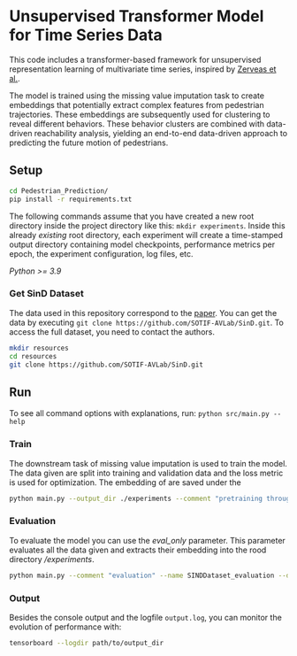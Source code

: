# Unsupervised Transformer Model for Time Series Data

This code includes a transformer-based framework for unsupervised representation learning of multivariate time series, inspired by [Zerveas et al.](https://dl.acm.org/doi/10.1145/3447548.3467401).

The model is trained using the missing value imputation task to create embeddings that potentially extract complex features from pedestrian trajectories. 
These embeddings are subsequently used for clustering to reveal different behaviors. These behavior clusters are combined with data-driven reachability analysis, yielding an end-to-end data-driven approach to predicting the future motion of pedestrians.


## Setup
```bash
cd Pedestrian_Prediction/
pip install -r requirements.txt
```

The following commands assume that you have created a new root directory inside the project directory like this: 
`mkdir experiments`. Inside this already *existing* root directory, each experiment will create a time-stamped output directory containing
model checkpoints, performance metrics per epoch, the experiment configuration, log files, etc. 

*Python >= 3.9*

### Get SinD Dataset

The data used in this repository correspond to the [paper](https://arxiv.org/abs/2209.02297). 
You can get the data by executing `git clone https://github.com/SOTIF-AVLab/SinD.git`. 
To access the full dataset, you need to contact the authors.

```bash
mkdir resources
cd resources
git clone https://github.com/SOTIF-AVLab/SinD.git
```

## Run

To see all command options with explanations, run: `python src/main.py --help`

### Train
The downstream task of missing value imputation is used to train the model. The data given are split into training and validation data and the loss metric is used for optimization.
The embedding of are saved under the 
```bash
python main.py --output_dir ./experiments --comment "pretraining through imputation" --name SINDDataset_pretrained --data_dir resources/SinD/Data --data_class sind --pattern Ped_smoothed_tracks --pos_encoding learnable --harden
```

### Evaluation
To evaluate the model you can use the *eval_only* parameter. This parameter evaluates all the data given and extracts their embedding into the rood directory */experiments*.

```bash
python main.py --comment "evaluation" --name SINDDataset_evaluation --data_dir resources/SinD/Data --data_class sind --pattern Ped_smoothed_tracks --pos_encoding fixed --eval_only --load_model experiments/SINDDataset_pretrained_$time$/checkpoints/model_best.pth
```

### Output
Besides the console output and the logfile `output.log`, you can monitor the evolution of performance with:
```bash
tensorboard --logdir path/to/output_dir
```
